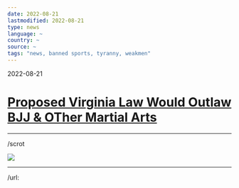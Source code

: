 ```yaml
---
date: 2022-08-21
lastmodified: 2022-08-21
type: news
language: ~
country: ~
source: ~
tags: "news, banned sports, tyranny, weakmen"
---
```


2022-08-21

# [Proposed Virginia Law Would Outlaw BJJ & OTher Martial Arts](Proposed%20Virginia%20Law%20Would%20Outlaw%20BJJ%20&%20OTher%20Martial%20Arts.md)

---

/scrot

![](https://i.imgur.com/59GedSB.png)

---

/url:
